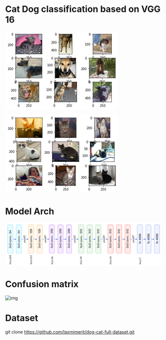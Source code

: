 
# Cat Dog classification based on VGG 16
![img](src/dog.png)

![img](src/cat.png)

# Model Arch

![img](src/arch.png)

# Confusion matrix

![img](src/cm.pmg)

# Dataset

git clone https://github.com/laxmimerit/dog-cat-full-dataset.git
